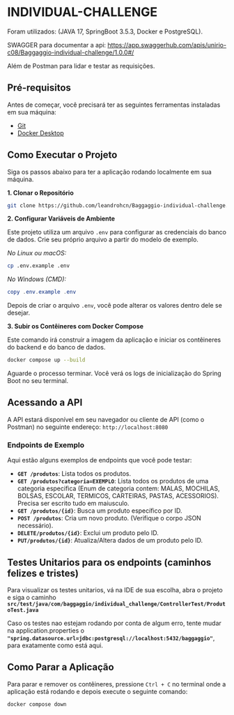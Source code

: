 # INDIVIDUAL-CHALLENGE
Foram utilizados: (JAVA 17, SpringBoot 3.5.3, Docker e PostgreSQL).

SWAGGER para documentar a api: https://app.swaggerhub.com/apis/unirio-c08/Baggaggio-individual-challenge/1.0.0#/

Além de Postman para lidar e testar as requisições.
## Pré-requisitos

Antes de começar, você precisará ter as seguintes ferramentas instaladas em sua máquina:
- [Git](https://git-scm.com/)
- [Docker Desktop](https://www.docker.com/products/docker-desktop/)

## Como Executar o Projeto

Siga os passos abaixo para ter a aplicação rodando localmente em sua máquina.

**1. Clonar o Repositório**

```bash
git clone https://github.com/leandrohcn/Baggaggio-individual-challenge.git
```

**2. Configurar Variáveis de Ambiente**

Este projeto utiliza um arquivo `.env` para configurar as credenciais do banco de dados. Crie seu próprio arquivo a partir do modelo de exemplo.

*No Linux ou macOS:*
```bash
cp .env.example .env
```
*No Windows (CMD):*
```powershell
copy .env.example .env
```
Depois de criar o arquivo `.env`, você pode alterar os valores dentro dele se desejar.

**3. Subir os Contêineres com Docker Compose**

Este comando irá construir a imagem da aplicação e iniciar os contêineres do backend e do banco de dados.

```bash
docker compose up --build
```

Aguarde o processo terminar. Você verá os logs de inicialização do Spring Boot no seu terminal.

## Acessando a API
A API estará disponível em seu navegador ou cliente de API (como o Postman) no seguinte endereço:
`http://localhost:8080`

### Endpoints de Exemplo

Aqui estão alguns exemplos de endpoints que você pode testar:

* **`GET /produtos`**: Lista todos os produtos.
* **`GET /produtos?categoria=EXEMPLO`**: Lista todos os produtos de uma categoria especifica (Enum de categoria contem: MALAS, MOCHILAS, BOLSAS, ESCOLAR, TERMICOS, CARTEIRAS, PASTAS, ACESSORIOS). Precisa ser escrito tudo em maiusculo.
* **`GET /produtos/{id}`**: Busca um produto específico por ID.
* **`POST /produtos`**: Cria um novo produto. (Verifique o corpo JSON necessário).
* **`DELETE/produtos/{id}`**: Exclui um produto pelo ID.
* **`PUT/produtos/{id}`**: Atualiza/Altera dados de um produto pelo ID.

## Testes Unitarios para os endpoints (caminhos felizes e tristes)
Para visualizar os testes unitarios, vá na IDE de sua escolha, abra o projeto e siga o caminho **`src/test/java/com/baggaggio/individual_challenge/ControllerTest/ProdutoTest.java`**

Caso os testes nao estejam rodando por conta de algum erro, tente mudar na application.properties o **`"spring.datasource.url=jdbc:postgresql://localhost:5432/baggaggio"`**, para exatamente como está aqui.

## Como Parar a Aplicação

Para parar e remover os contêineres, pressione `Ctrl + C` no terminal onde a aplicação está rodando e depois execute o seguinte comando:

```bash
docker compose down
```
